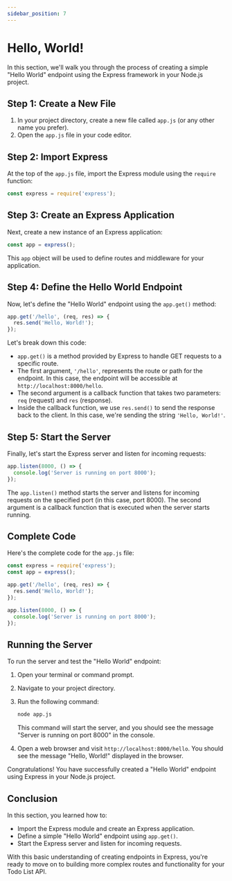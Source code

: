 ```yaml
---
sidebar_position: 7
---
```


# Hello, World!

In this section, we'll walk you through the process of creating a simple "Hello World" endpoint using the Express framework in your Node.js project.

## Step 1: Create a New File

1. In your project directory, create a new file called `app.js` (or any other name you prefer).
2. Open the `app.js` file in your code editor.

## Step 2: Import Express

At the top of the `app.js` file, import the Express module using the `require` function:

```javascript
const express = require('express');
```

## Step 3: Create an Express Application

Next, create a new instance of an Express application:

```javascript
const app = express();
```

This `app` object will be used to define routes and middleware for your application.

## Step 4: Define the Hello World Endpoint

Now, let's define the "Hello World" endpoint using the `app.get()` method:

```javascript
app.get('/hello', (req, res) => {
  res.send('Hello, World!');
});
```

Let's break down this code:
- `app.get()` is a method provided by Express to handle GET requests to a specific route.
- The first argument, `'/hello'`, represents the route or path for the endpoint. In this case, the endpoint will be accessible at `http://localhost:8000/hello`.
- The second argument is a callback function that takes two parameters: `req` (request) and `res` (response).
- Inside the callback function, we use `res.send()` to send the response back to the client. In this case, we're sending the string `'Hello, World!'`.

## Step 5: Start the Server

Finally, let's start the Express server and listen for incoming requests:

```javascript
app.listen(8000, () => {
  console.log('Server is running on port 8000');
});
```

The `app.listen()` method starts the server and listens for incoming requests on the specified port (in this case, port 8000). The second argument is a callback function that is executed when the server starts running.

## Complete Code

Here's the complete code for the `app.js` file:

```javascript
const express = require('express');
const app = express();

app.get('/hello', (req, res) => {
  res.send('Hello, World!');
});

app.listen(8000, () => {
  console.log('Server is running on port 8000');
});
```

## Running the Server

To run the server and test the "Hello World" endpoint:

1. Open your terminal or command prompt.
2. Navigate to your project directory.
3. Run the following command:

   ```bash
   node app.js
   ```

   This command will start the server, and you should see the message "Server is running on port 8000" in the console.

4. Open a web browser and visit `http://localhost:8000/hello`. You should see the message "Hello, World!" displayed in the browser.

Congratulations! You have successfully created a "Hello World" endpoint using Express in your Node.js project.

## Conclusion

In this section, you learned how to:
- Import the Express module and create an Express application.
- Define a simple "Hello World" endpoint using `app.get()`.
- Start the Express server and listen for incoming requests.

With this basic understanding of creating endpoints in Express, you're ready to move on to building more complex routes and functionality for your Todo List API.
